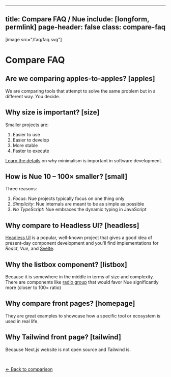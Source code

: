 
---
title: Compare FAQ / Nue
include: [longform, permlink]
page-header: false
class: compare-faq
---

[image src="/faq/faq.svg"]
&nbsp;

# Compare FAQ

## Are we comparing apples-to-apples? [apples]
We are comparing tools that attempt to solve the same problem but in a different way. You decide.

## Why size is important? [size]
Smaller projects are:

1. Easier to use
1. Easier to develop
1. More stable
1. Faster to execute

[Learn the details](/why/#minimalism) on why minimalism is important in software development.


## How is Nue 10 – 100× smaller? [small]
Three reasons:

1. *Focus*: Nue projects typically focus on one thing only
1. *Simplicity*: Nue internals are meant to be as simple as possible
1. *No TypeScript*: Nue embraces the dynamic typing in JavaScript






## Why compare to Headless UI? [headless]
[Headless UI](https://headlessui.com/) is a popular, well-known project that gives a good idea of present-day component development and you'll find implementations for *React*, *Vue*, and [Svelte](https://github.com/rgossiaux/svelte-headlessui).

## Why the listbox component? [listbox]
Because it is somewhere in the middle in terms of size and complexity. There are components like [radio group](https://headlessui.com/react/radio-group) that would favor Nue significantly more (closer to 100× ratio)

## Why compare front pages? [homepage]
They are great examples to showcase how a specific tool or ecosystem is used in real life.


## Why Tailwind front page? [tailwind]
Because Next.js website is not open source and Tailwind is.


&nbsp;

[ ← Back to comparison](/compare/component.html)
